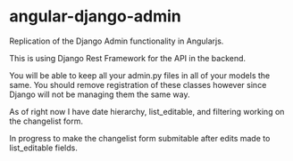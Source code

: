 angular-django-admin
====================

Replication of the Django Admin functionality in Angularjs.

This is using Django Rest Framework for the API in the backend. 

You will be able to keep all your admin.py files in all of your models
the same. You should remove registration of these classes however since 
Django will not be managing them the same way.

As of right now I have date hierarchy, list_editable, and filtering working on the changelist form.

In progress to make the changelist form submitable after edits made to list_editable fields.


